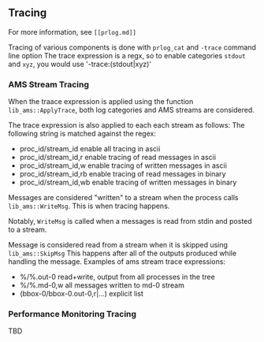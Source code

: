 ## Tracing

For more information, see `[[prlog.md]]`

Tracing of various components is done with `prlog_cat` and `-trace` command line option
The trace expression is a regx, so to enable categories `stdout` and `xyz`, you would use
'-trace:(stdout|xyz)'

### AMS Stream Tracing

When the traace expression is applied using the function `lib_ams::ApplyTrace`,
both log categories and AMS streams are considered.

The trace expression is also applied to each each stream as follows:
The following string is matched against the regex:
- proc_id/stream_id       enable all tracing in ascii
- proc_id/stream_id,r     enable tracing of read messages in ascii
- proc_id/stream_id,w     enable tracing of written messages in ascii
- proc_id/stream_id,rb    enable tracing of read messages in binary
- proc_id/stream_id,wb    enable tracing of written messages in binary

Messages are considered "written" to a stream when the process calls `lib_ams::WriteMsg`.
This is when tracing happens.

Notably, `WriteMsg` is called when a messages is read from stdin and posted to a stream.

Message is considered read from a stream when it is skipped using `lib_ams::SkipMsg`
This happens after all of the outputs produced while handling the message.
Examples of ams stream trace expressions:

- %/%.out-0                        read+write, output from all processes in the tree
- %/%.md-0,w                       all messages written to md-0 stream
- (bbox-0/bbox-0.out-0,r|...)      explicit list

### Performance Monitoring Tracing

TBD
